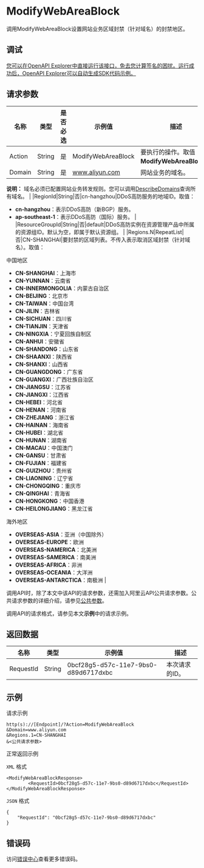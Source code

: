 # ModifyWebAreaBlock

调用ModifyWebAreaBlock设置网站业务区域封禁（针对域名）的封禁地区。

## 调试

[您可以在OpenAPI Explorer中直接运行该接口，免去您计算签名的困扰。运行成功后，OpenAPI Explorer可以自动生成SDK代码示例。](https://api.aliyun.com/#product=ddoscoo&api=ModifyWebAreaBlock&type=RPC&version=2020-01-01)

## 请求参数

|名称|类型|是否必选|示例值|描述|
|--|--|----|---|--|
|Action|String|是|ModifyWebAreaBlock|要执行的操作。取值：**ModifyWebAreaBlock**。 |
|Domain|String|是|www.aliyun.com|网站业务的域名。

 **说明：** 域名必须已配置网站业务转发规则。您可以调用[DescribeDomains](~~91724~~)查询所有域名。 |
|RegionId|String|否|cn-hangzhou|DDoS高防服务的地域ID。取值：

 -   **cn-hangzhou**：表示DDoS高防（新BGP）服务。
-   **ap-southeast-1**：表示DDoS高防（国际）服务。 |
|ResourceGroupId|String|否|default|DDoS高防实例在资源管理产品中所属的资源组ID。默认为空，即属于默认资源组。 |
|Regions.N|RepeatList|否|CN-SHANGHAI|要封禁的区域列表。不传入表示取消区域封禁（针对域名）。取值：

 中国地区

 -   **CN-SHANGHAI**：上海市
-   **CN-YUNNAN**：云南省
-   **CN-INNERMONGOLIA**：内蒙古自治区
-   **CN-BEIJING**：北京市
-   **CN-TAIWAN**：中国台湾
-   **CN-JILIN**：吉林省
-   **CN-SICHUAN**：四川省
-   **CN-TIANJIN**：天津省
-   **CN-NINGXIA**：宁夏回族自制区
-   **CN-ANHUI**：安徽省
-   **CN-SHANDONG**：山东省
-   **CN-SHAANXI**：陕西省
-   **CN-SHANXI**：山西省
-   **CN-GUANGDONG**：广东省
-   **CN-GUANGXI**：广西壮族自治区
-   **CN-JIANGSU**：江苏省
-   **CN-JIANGXI**：江西省
-   **CN-HEBEI**：河北省
-   **CN-HENAN**：河南省
-   **CN-ZHEJIANG**：浙江省
-   **CN-HAINAN**：海南省
-   **CN-HUBEI**：湖北省
-   **CN-HUNAN**：湖南省
-   **CN-MACAU**：中国澳门
-   **CN-GANSU**：甘肃省
-   **CN-FUJIAN**：福建省
-   **CN-GUIZHOU**：贵州省
-   **CN-LIAONING**：辽宁省
-   **CN-CHONGQING**：重庆市
-   **CN-QINGHAI**：青海省
-   **CN-HONGKONG**：中国香港
-   **CN-HEILONGJIANG**：黑龙江省

 海外地区

 -   **OVERSEAS-ASIA**：亚洲（中国除外）
-   **OVERSEAS-EUROPE**：欧洲
-   **OVERSEAS-NAMERICA**：北美洲
-   **OVERSEAS-SAMERICA**：南美洲
-   **OVERSEAS-AFRICA**：非洲
-   **OVERSEAS-OCEANIA**：大洋洲
-   **OVERSEAS-ANTARCTICA**：南极洲 |

调用API时，除了本文中该API的请求参数，还需加入阿里云API公共请求参数。公共请求参数的详细介绍，请参见[公共参数](~~157269~~)。

调用API的请求格式，请参见本文**示例**中的请求示例。

## 返回数据

|名称|类型|示例值|描述|
|--|--|---|--|
|RequestId|String|0bcf28g5-d57c-11e7-9bs0-d89d6717dxbc|本次请求的ID。 |

## 示例

请求示例

```
http(s)://[Endpoint]/?Action=ModifyWebAreaBlock
&Domain=www.aliyun.com
&Regions.1=CN-SHANGHAI
&<公共请求参数>
```

正常返回示例

`XML` 格式

```
<ModifyWebAreaBlockResponse>
        <RequestId>0bcf28g5-d57c-11e7-9bs0-d89d6717dxbc</RequestId>
</ModifyWebAreaBlockResponse>
```

`JSON` 格式

```
{
    "RequestId": "0bcf28g5-d57c-11e7-9bs0-d89d6717dxbc"
}
```

## 错误码

访问[错误中心](https://error-center.alibabacloud.com/status/product/ddoscoo)查看更多错误码。

